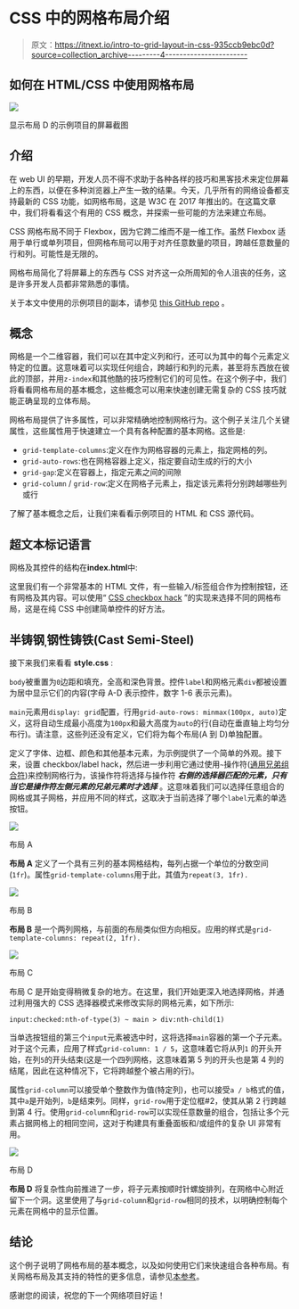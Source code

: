 # CSS 中的网格布局介绍

> 原文：<https://itnext.io/intro-to-grid-layout-in-css-935ccb9ebc0d?source=collection_archive---------4----------------------->

## 如何在 HTML/CSS 中使用网格布局

![](img/a72dd96f213c33d17c7111b3c0bfb883.png)

显示布局 D 的示例项目的屏幕截图

## 介绍

在 web UI 的早期，开发人员不得不求助于各种各样的技巧和黑客技术来定位屏幕上的东西，以便在多种浏览器上产生一致的结果。今天，几乎所有的网络设备都支持最新的 CSS 功能，如网格布局，这是 W3C 在 2017 年推出的。在这篇文章中，我们将看看这个有用的 CSS 概念，并探索一些可能的方法来建立布局。

CSS 网格布局不同于 Flexbox，因为它跨二维而不是一维工作。虽然 Flexbox 适用于单行或单列项目，但网格布局可以用于对齐任意数量的项目，跨越任意数量的行和列。可能性是无限的。

网格布局简化了将屏幕上的东西与 CSS 对齐这一众所周知的令人沮丧的任务，这是许多开发人员都非常熟悉的事情。

关于本文中使用的示例项目的副本，请参见 [this GitHub repo](https://github.com/kenreilly/css-grid-layout-example) 。

## 概念

网格是一个二维容器，我们可以在其中定义列和行，还可以为其中的每个元素定义特定的位置。这意味着可以实现任何组合，跨越行和列的元素，甚至将东西放在彼此的顶部，并用`z-index`和其他酷的技巧控制它们的可见性。在这个例子中，我们将看看网格布局的基本概念，这些概念可以用来快速创建无需复杂的 CSS 技巧就能正确呈现的立体布局。

网格布局提供了许多属性，可以非常精确地控制网格行为。这个例子关注几个关键属性，这些属性用于快速建立一个具有各种配置的基本网格。这些是:

*   `grid-template-columns`:定义在作为网格容器的元素上，指定网格的列。
*   `grid-auto-rows`:也在网格容器上定义，指定要自动生成的行的大小
*   `grid-gap`:定义在容器上，指定元素之间的间隙
*   `grid-column` / `grid-row`:定义在网格子元素上，指定该元素将分别跨越哪些列或行

了解了基本概念之后，让我们来看看示例项目的 HTML 和 CSS 源代码。

## 超文本标记语言

网格及其控件的结构在**index.html**中:

这里我们有一个非常基本的 HTML 文件，有一些输入/标签组合作为控制按钮，还有网格及其内容。可以使用“ [CSS checkbox hack](https://css-tricks.com/the-checkbox-hack/) ”的实现来选择不同的网格布局，这是在纯 CSS 中创建简单控件的好方法。

## 半铸钢ˌ钢性铸铁(Cast Semi-Steel)

接下来我们来看看 **style.css** :

`body`被重置为`0`边距和填充，全高和深色背景。控件`label`和网格元素`div`都被设置为居中显示它们的内容(字母 A-D 表示控件，数字 1-6 表示元素)。

`main`元素用`display: grid`配置，行用`grid-auto-rows: minmax(100px, auto)`定义，这将自动生成最小高度为`100px`和最大高度为`auto`的行(自动在垂直轴上均匀分布行)。请注意，这些列还没有定义，它们将为每个布局(A 到 D)单独配置。

定义了字体、边框、颜色和其他基本元素，为示例提供了一个简单的外观。接下来，设置 checkbox/label hack，然后进一步利用它通过使用`~`操作符([通用兄弟组合符](https://developer.mozilla.org/en-US/docs/Web/CSS/General_sibling_combinator))来控制网格行为，该操作符将选择与操作符 ***右侧的选择器匹配的元素，只有当它是操作符左侧元素的兄弟元素时才选择*** 。这意味着我们可以选择任意组合的网格或其子网格，并应用不同的样式，这取决于当前选择了哪个`label`元素的单选按钮。

![](img/230bb95005ca2102e4402400465418b5.png)

布局 A

**布局 A** 定义了一个具有三列的基本网格结构，每列占据一个单位的分数空间(`1fr`)。属性`grid-template-columns`用于此，其值为`repeat(3, 1fr).`

![](img/9213c531db5329977a8f625a39992484.png)

布局 B

**布局 B** 是一个两列网格，与前面的布局类似但方向相反。应用的样式是`grid-template-columns: repeat(2, 1fr).`

![](img/81bf3351a41c871f9e3ba3a0a77c2f96.png)

布局 C

布局 C 是开始变得稍微复杂的地方。在这里，我们开始更深入地选择网格，并通过利用强大的 CSS 选择器模式来修改实际的网格元素，如下所示:

```
input:checked:nth-of-type(3) ~ main > div:nth-child(1)
```

当单选按钮组的第三个`input`元素被选中时，这将选择`main`容器的第一个子元素。对于这个元素，应用了样式`grid-column: 1 / 5`，这意味着它将从列`1` 的开头开始，在列`5`的开头结束(这是一个四列网格，这意味着第 5 列的开头也是第 4 列的结尾，因此在这种情况下，它将跨越整个被占用的行)。

属性`grid-column`可以接受单个整数作为值(特定列)，也可以接受`a / b`格式的值，其中`a`是开始列，`b`是结束列。同样，`grid-row`用于定位框#2，使其从第 2 行跨越到第 4 行。使用`grid-column`和`grid-row`可以实现任意数量的组合，包括让多个元素占据网格上的相同空间，这对于构建具有重叠面板和/或组件的复杂 UI 非常有用。

![](img/1ec8ec20d40aa8fc8ed1f9c7750924c6.png)

布局 D

**布局 D** 将复杂性向前推进了一步，将子元素按顺时针螺旋排列，在网格中心附近留下一个洞。这里使用了与`grid-column`和`grid-row`相同的技术，以明确控制每个元素在网格中的显示位置。

## 结论

这个例子说明了网格布局的基本概念，以及如何使用它们来快速组合各种布局。有关网格布局及其支持的特性的更多信息，请参见[本参考](https://developer.mozilla.org/en-US/docs/Web/CSS/CSS_Grid_Layout)。

感谢您的阅读，祝您的下一个网络项目好运！